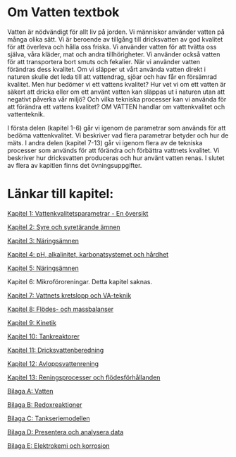 # Om Vatten textbok
Vatten är nödvändigt för allt liv på jorden. Vi människor använder vatten på många olika sätt. 
Vi är beroende av tillgång till dricksvatten av god kvalitet för att överleva och hålla oss friska. 
Vi använder vatten för att tvätta oss själva, våra kläder, mat och andra tillhörigheter. 
Vi använder också vatten för att transportera bort smuts och fekalier. 
När vi använder vatten förändras dess kvalitet. 
Om vi släpper ut vårt använda vatten direkt i naturen skulle det leda till att vattendrag, sjöar och hav får en försämrad kvalitet. 
Men hur bedömer vi ett vattens kvalitet? 
Hur vet vi om ett vatten är säkert att dricka eller om ett använt vatten kan släppas ut i naturen utan att negativt påverka vår miljö? 
Och vilka tekniska processer kan vi använda för att förändra ett vattens kvalitet? OM VATTEN handlar om vattenkvalitet och vattenteknik. 

I första delen (kapitel 1-6) går vi igenom de parametrar som används för att bedöma vattenkvalitet. 
Vi beskriver vad flera parametrar betyder och hur de mäts. 
I andra delen (kapitel 7-13) går vi igenom flera av de tekniska processer som används för att förändra och förbättra vattnets kvalitet. 
Vi beskriver hur dricksvatten produceras och hur använt vatten renas. I slutet av flera av kapitlen finns det övningsuppgifter.

# Länkar till kapitel:

<a href="https://omvatten.github.io/kapitel/1_Översikt.pdf" target="_blank">Kapitel 1: Vattenkvalitetsparametrar - En översikt</a>

<a href="https://omvatten.github.io/kapitel/2_Syre.pdf" target="_blank">Kapitel 2: Syre och syretärande ämnen</a>

<a href="https://omvatten.github.io/kapitel/3_Näringsämnen.pdf" target="_blank">Kapitel 3: Näringsämnen</a>

<a href="https://omvatten.github.io/kapitel/4_pH.pdf" target="_blank">Kapitel 4: pH, alkalinitet, karbonatsystemet och hårdhet</a>

<a href="https://omvatten.github.io/kapitel/5_Biologi.pdf" target="_blank">Kapitel 5: Näringsämnen</a>

Kapitel 6: Mikroföroreningar. Detta kapitel saknas.

<a href="https://omvatten.github.io/kapitel/7_Vattnetskretslopp.pdf" target="_blank">Kapitel 7: Vattnets kretslopp och VA-teknik</a>

<a href="https://omvatten.github.io/kapitel/8_Massbalanser.pdf" target="_blank">Kapitel 8: Flödes- och massbalanser</a>

<a href="https://omvatten.github.io/kapitel/9_Kinetik.pdf" target="_blank">Kapitel 9: Kinetik</a>

<a href="https://omvatten.github.io/kapitel/10_Tankreaktorer.pdf" target="_blank">Kapitel 10: Tankreaktorer</a>

<a href="https://omvatten.github.io/kapitel/11_Dricksvattenberedning.pdf" target="_blank">Kapitel 11: Dricksvattenberedning</a>

<a href="https://omvatten.github.io/kapitel/12_Avloppsvattenrening.pdf" target="_blank">Kapitel 12: Avloppsvattenrening</a>

<a href="https://omvatten.github.io/kapitel/13_Flöden.pdf" target="_blank">Kapitel 13: Reningsprocesser och flödesförhållanden</a>

<a href="https://omvatten.github.io/kapitel/Bilaga_A_vatten.pdf" target="_blank">Bilaga A: Vatten</a>

<a href="https://omvatten.github.io/kapitel/Bilaga_B_redox.pdf" target="_blank">Bilaga B: Redoxreaktioner</a>

<a href="https://omvatten.github.io/kapitel/Bilaga_C_tankserie.pdf" target="_blank">Bilaga C: Tankseriemodellen</a>

<a href="https://omvatten.github.io/kapitel/Bilaga_D_dataanalys.pdf" target="_blank">Bilaga D: Presentera och analysera data</a>

<a href="https://omvatten.github.io/kapitel/Bilaga_E_elektrokemi.pdf" target="_blank">Bilaga E: Elektrokemi och korrosion</a>
